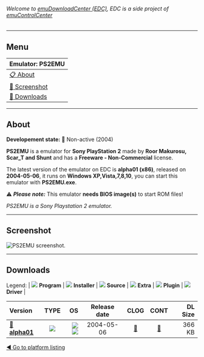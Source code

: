 ###### Welcome to [emuDownloadCenter (EDC)](https://github.com/PhoenixInteractiveNL/emuDownloadCenter/wiki/), EDC is a side project of [emuControlCenter](https://github.com/PhoenixInteractiveNL/emuControlCenter/wiki/)
***
## Menu
| **Emulator: PS2EMU** |
|:---------|
| [:clipboard: About](#about) |
| [:sunrise: Screenshot](#screenshot) |
| [:floppy_disk: Downloads](#downloads) |
***
## About
**Developement state:** :red_circle: Non-active (2004)

**PS2EMU** is a emulator for **Sony PlayStation 2** made by **Roor Makurosu, Scar_T and Shunt** and has a **Freeware - Non-Commercial** license.

The latest version of the emulator on EDC is **alpha01 (x86)**, released on **2004-05-06**, it runs on **Windows XP,Vista,7,8,10**, you can start this emulator with **PS2EMU.exe**.

:warning: _**Please note:**_ This emulator **needs BIOS image(s)** to start ROM files!

_PS2EMU is a Sony Playstation 2 emulator._
***
## Screenshot
![](https://raw.githubusercontent.com/PhoenixInteractiveNL/emuDownloadCenter/master/hooks/ps2emu/emulator_screen_01.jpg "PS2EMU screenshot.")
***
## Downloads
Legend:
| ![](https://raw.githubusercontent.com/wiki/PhoenixInteractiveNL/emuDownloadCenter/images_misc/icon_program_24.png) **Program** | 
![](https://raw.githubusercontent.com/wiki/PhoenixInteractiveNL/emuDownloadCenter/images_misc/icon_installer_24.png) **Installer** | 
![](https://raw.githubusercontent.com/wiki/PhoenixInteractiveNL/emuDownloadCenter/images_misc/icon_source_code_24.png) **Source** | 
![](https://raw.githubusercontent.com/wiki/PhoenixInteractiveNL/emuDownloadCenter/images_misc/icon_extra_24.png) **Extra** | 
![](https://raw.githubusercontent.com/wiki/PhoenixInteractiveNL/emuDownloadCenter/images_misc/icon_plugin_24.png) **Plugin** | 
![](https://raw.githubusercontent.com/wiki/PhoenixInteractiveNL/emuDownloadCenter/images_misc/icon_driver_24.png) **Driver** | 
 
| Version | TYPE | OS | Release date | CLOG | CONT | DL Size |
|:--------|:----:|---:|:------------:|:----:|:----:|--------:|
| [:floppy_disk: **alpha01**](https://github.com/PhoenixInteractiveNL/edc-repo0005/raw/master/ps2emu/alpha01.7z) | ![](https://raw.githubusercontent.com/wiki/PhoenixInteractiveNL/emuDownloadCenter/images_misc/icon_program_24.png) | ![](https://raw.githubusercontent.com/wiki/PhoenixInteractiveNL/emuDownloadCenter/images_misc/logo_windows_24.png)![](https://raw.githubusercontent.com/wiki/PhoenixInteractiveNL/emuDownloadCenter/images_misc/icon_32-bit_24.png) | 2004-05-06 | [:page_facing_up:](https://github.com/PhoenixInteractiveNL/edc-repo0005/blob/master/ps2emu/alpha01_changelog.txt) | [:mag_right:](https://github.com/PhoenixInteractiveNL/edc-repo0005/blob/master/ps2emu/alpha01_contents.txt) | 366 KB |

[:arrow_backward: Go to platform listing](https://github.com/PhoenixInteractiveNL/emuDownloadCenter/wiki/EDC-Platform-List)
